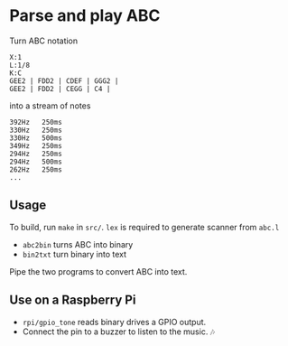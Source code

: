 # Parse and play ABC

Turn ABC notation

```
X:1
L:1/8
K:C
GEE2 | FDD2 | CDEF | GGG2 |
GEE2 | FDD2 | CEGG | C4 |
```

into a stream of notes

```
392Hz	250ms
330Hz	250ms
330Hz	500ms
349Hz	250ms
294Hz	250ms
294Hz	500ms
262Hz	250ms
...
```

## Usage

To build, run `make` in `src/`.
`lex` is required to generate scanner from `abc.l`

- `abc2bin` turns ABC into binary
- `bin2txt` turn binary into text

Pipe the two programs to convert ABC into text.

## Use on a Raspberry Pi

- `rpi/gpio_tone` reads binary drives a GPIO output.
- Connect the pin to a buzzer to listen to the music. 🎶
